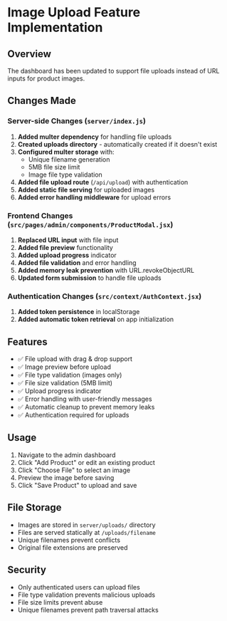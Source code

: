 # Image Upload Feature Implementation

## Overview
The dashboard has been updated to support file uploads instead of URL inputs for product images.

## Changes Made

### Server-side Changes (`server/index.js`)
1. **Added multer dependency** for handling file uploads
2. **Created uploads directory** - automatically created if it doesn't exist
3. **Configured multer storage** with:
   - Unique filename generation
   - 5MB file size limit
   - Image file type validation
4. **Added file upload route** (`/api/upload`) with authentication
5. **Added static file serving** for uploaded images
6. **Added error handling middleware** for upload errors

### Frontend Changes (`src/pages/admin/components/ProductModal.jsx`)
1. **Replaced URL input** with file input
2. **Added file preview** functionality
3. **Added upload progress** indicator
4. **Added file validation** and error handling
5. **Added memory leak prevention** with URL.revokeObjectURL
6. **Updated form submission** to handle file uploads

### Authentication Changes (`src/context/AuthContext.jsx`)
1. **Added token persistence** in localStorage
2. **Added automatic token retrieval** on app initialization

## Features
- ✅ File upload with drag & drop support
- ✅ Image preview before upload
- ✅ File type validation (images only)
- ✅ File size validation (5MB limit)
- ✅ Upload progress indicator
- ✅ Error handling with user-friendly messages
- ✅ Automatic cleanup to prevent memory leaks
- ✅ Authentication required for uploads

## Usage
1. Navigate to the admin dashboard
2. Click "Add Product" or edit an existing product
3. Click "Choose File" to select an image
4. Preview the image before saving
5. Click "Save Product" to upload and save

## File Storage
- Images are stored in `server/uploads/` directory
- Files are served statically at `/uploads/filename`
- Unique filenames prevent conflicts
- Original file extensions are preserved

## Security
- Only authenticated users can upload files
- File type validation prevents malicious uploads
- File size limits prevent abuse
- Unique filenames prevent path traversal attacks 